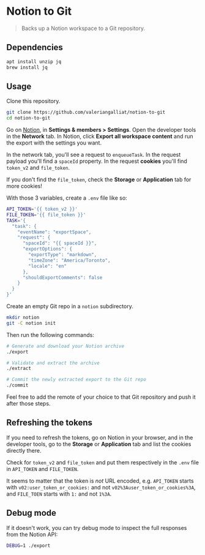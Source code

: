 # Notion to Git

> Backs up a Notion workspace to a Git repository.

## Dependencies

```sh
apt install unzip jq
brew install jq
```

## Usage

Clone this repository.

```sh
git clone https://github.com/valeriangalliat/notion-to-git
cd notion-to-git
```

Go on [Notion](https://www.notion.so/), in **Settings & members > Settings**.
Open the developer tools in the **Network** tab. In Notion, click
**Export all workspace content** and run the export with the settings
you want.

In the network tab, you'll see a request to `enqueueTask`. In the
request payload you'll find a `spaceId` property. In the request
**cookies** you'll find `token_v2` and `file_token`.

If you don't find the `file_token`, check the **Storage** or
**Application** tab for more cookies!

With those 3 variables, create a `.env` file like so:

```sh
API_TOKEN='{{ token_v2 }}'
FILE_TOKEN='{{ file_token }}'
TASK='{
  "task": {
    "eventName": "exportSpace",
    "request": {
      "spaceId": "{{ spaceId }}",
      "exportOptions": {
        "exportType": "markdown",
        "timeZone": "America/Toronto",
        "locale": "en"
      },
      "shouldExportComments": false
    }
  }
}'
```

Create an empty Git repo in a `notion` subdirectory.

```sh
mkdir notion
git -C notion init
```

Then run the following commands:


```sh
# Generate and download your Notion archive
./export

# Validate and extract the archive
./extract

# Commit the newly extracted export to the Git repo
./commit
```

Feel free to add the remote of your choice to that Git repository and
push it after those steps.

## Refreshing the tokens

If you need to refresh the tokens, go on Notion in your browser, and in
the developer tools, go to the **Storage** or **Application** tab and
list the cookies directly there.

Check for `token_v2` and `file_token` and put them respectively in the
`.env` file in `API_TOKEN` and `FILE_TOKEN`.

It seems to matter that the token is _not_ URL encoded, e.g. `API_TOKEN`
starts with `v02:user_token_or_cookies:` and not
`v02%3Auser_token_or_cookies%3A`, and `FILE_TOEN` starts with `1:` and
not `1%3A`.

## Debug mode

If it doesn't work, you can try debug mode to inspect the full responses
from the Notion API:

```sh
DEBUG=1 ./export
```
